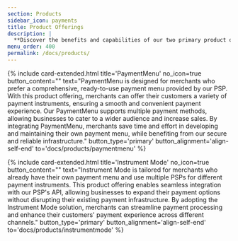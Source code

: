 ```yaml
---
section: Products
sidebar_icon: payments
title: Product Offerings
description: |
  **Discover the benefits and capabilities of our two primary product offerings, Payment Menu and Instrument Mode. Catering to different merchant needs, these solutions streamline online transactions while offering a seamless and secure payment experience. Browse the details below to understand the distinct advantages of each product offering and make an informed decision on the best fit for your business.**
menu_order: 400
permalink: /docs/products/
---
```


{% include card-extended.html
  title='PaymentMenu'
  no_icon=true
  button_content=""
  text="PaymentMenu is designed for merchants who prefer a comprehensive, ready-to-use payment menu provided by our PSP. With this product offering, merchants can offer their customers a variety of payment instruments, ensuring a smooth and convenient payment experience. Our PaymentMenu supports multiple payment methods, allowing businesses to cater to a wider audience and increase sales. By integrating PaymentMenu, merchants save time and effort in developing and maintaining their own payment menu, while benefiting from our secure and reliable infrastructure."
  button_type='primary'
  button_alignment='align-self-end'
  to='docs/products/paymentmenu'
%}

{% include card-extended.html
  title='Instrument Mode'
  no_icon=true
  button_content=""
  text="Instrument Mode is tailored for merchants who already have their own payment menu and use multiple PSPs for different payment instruments. This product offering enables seamless integration with our PSP's API, allowing businesses to expand their payment options without disrupting their existing payment infrastructure. By adopting the Instrument Mode solution, merchants can streamline payment processing and enhance their customers' payment experience across different channels."
  button_type='primary'
  button_alignment='align-self-end'
  to='docs/products/instrumentmode'
%}
